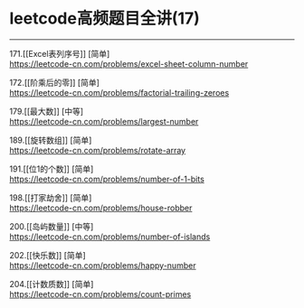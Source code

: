 # leetcode高频题目全讲(17)

---


171.[[Excel表列序号]] [简单]  
https://leetcode-cn.com/problems/excel-sheet-column-number

172.[[阶乘后的零]] [简单]  
https://leetcode-cn.com/problems/factorial-trailing-zeroes

179.[[最大数]] [中等]  
https://leetcode-cn.com/problems/largest-number

189.[[旋转数组]] [简单]  
https://leetcode-cn.com/problems/rotate-array


191.[[位1的个数]] [简单]  
https://leetcode-cn.com/problems/number-of-1-bits

198.[[打家劫舍]] [简单]  
https://leetcode-cn.com/problems/house-robber

200.[[岛屿数量]] [中等]  
https://leetcode-cn.com/problems/number-of-islands

202.[[快乐数]] [简单]  
https://leetcode-cn.com/problems/happy-number

204.[[计数质数]] [简单]  
https://leetcode-cn.com/problems/count-primes

